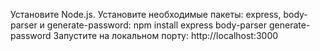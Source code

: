 Установите Node.js.
Установите необходимые пакеты: express, body-parser и generate-password:
npm install express body-parser generate-password
Запустите на локальном порту:
http://localhost:3000
